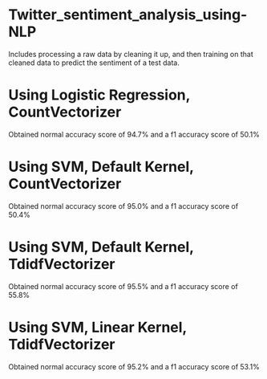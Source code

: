 # Twitter_sentiment_analysis_using-NLP
Includes processing a raw data by cleaning it up, and then training on that cleaned data to predict the sentiment of a test data.

# Using Logistic Regression, CountVectorizer
Obtained normal accuracy score of 94.7% and a f1 accuracy score of 50.1%

# Using SVM, Default Kernel, CountVectorizer
Obtained normal accuracy score of 95.0% and a f1 accuracy score of 50.4%

# Using SVM, Default Kernel, TdidfVectorizer
Obtained normal accuracy score of 95.5% and a f1 accuracy score of 55.8%

# Using SVM, Linear Kernel, TdidfVectorizer
Obtained normal accuracy score of 95.2% and a f1 accuracy score of 53.1%
